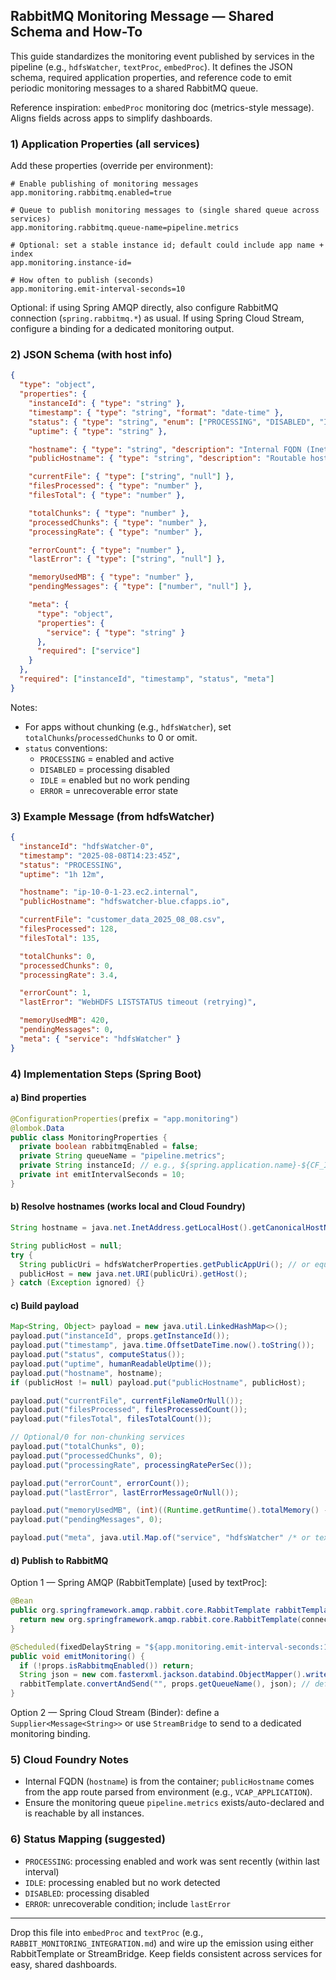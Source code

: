## RabbitMQ Monitoring Message — Shared Schema and How-To

This guide standardizes the monitoring event published by services in the pipeline (e.g., `hdfsWatcher`, `textProc`, `embedProc`). It defines the JSON schema, required application properties, and reference code to emit periodic monitoring messages to a shared RabbitMQ queue.

Reference inspiration: `embedProc` monitoring doc (metrics-style message). Aligns fields across apps to simplify dashboards.

### 1) Application Properties (all services)

Add these properties (override per environment):

```properties
# Enable publishing of monitoring messages
app.monitoring.rabbitmq.enabled=true

# Queue to publish monitoring messages to (single shared queue across services)
app.monitoring.rabbitmq.queue-name=pipeline.metrics

# Optional: set a stable instance id; default could include app name + index
app.monitoring.instance-id=

# How often to publish (seconds)
app.monitoring.emit-interval-seconds=10
```

Optional: if using Spring AMQP directly, also configure RabbitMQ connection (`spring.rabbitmq.*`) as usual. If using Spring Cloud Stream, configure a binding for a dedicated monitoring output.

### 2) JSON Schema (with host info)

```json
{
  "type": "object",
  "properties": {
    "instanceId": { "type": "string" },
    "timestamp": { "type": "string", "format": "date-time" },
    "status": { "type": "string", "enum": ["PROCESSING", "DISABLED", "IDLE", "ERROR"] },
    "uptime": { "type": "string" },

    "hostname": { "type": "string", "description": "Internal FQDN (InetAddress.canonicalHostName)" },
    "publicHostname": { "type": "string", "description": "Routable host from publicAppUri (CF route)" },

    "currentFile": { "type": ["string", "null"] },
    "filesProcessed": { "type": "number" },
    "filesTotal": { "type": "number" },

    "totalChunks": { "type": "number" },
    "processedChunks": { "type": "number" },
    "processingRate": { "type": "number" },

    "errorCount": { "type": "number" },
    "lastError": { "type": ["string", "null"] },

    "memoryUsedMB": { "type": "number" },
    "pendingMessages": { "type": ["number", "null"] },

    "meta": {
      "type": "object",
      "properties": {
        "service": { "type": "string" }
      },
      "required": ["service"]
    }
  },
  "required": ["instanceId", "timestamp", "status", "meta"]
}
```

Notes:
- For apps without chunking (e.g., `hdfsWatcher`), set `totalChunks`/`processedChunks` to 0 or omit.
- `status` conventions:
  - `PROCESSING` = enabled and active
  - `DISABLED` = processing disabled
  - `IDLE` = enabled but no work pending
  - `ERROR` = unrecoverable error state

### 3) Example Message (from hdfsWatcher)

```json
{
  "instanceId": "hdfsWatcher-0",
  "timestamp": "2025-08-08T14:23:45Z",
  "status": "PROCESSING",
  "uptime": "1h 12m",

  "hostname": "ip-10-0-1-23.ec2.internal",
  "publicHostname": "hdfswatcher-blue.cfapps.io",

  "currentFile": "customer_data_2025_08_08.csv",
  "filesProcessed": 128,
  "filesTotal": 135,

  "totalChunks": 0,
  "processedChunks": 0,
  "processingRate": 3.4,

  "errorCount": 1,
  "lastError": "WebHDFS LISTSTATUS timeout (retrying)",

  "memoryUsedMB": 420,
  "pendingMessages": 0,
  "meta": { "service": "hdfsWatcher" }
}
```

### 4) Implementation Steps (Spring Boot)

#### a) Bind properties

```java
@ConfigurationProperties(prefix = "app.monitoring")
@lombok.Data
public class MonitoringProperties {
  private boolean rabbitmqEnabled = false;
  private String queueName = "pipeline.metrics";
  private String instanceId; // e.g., ${spring.application.name}-${CF_INSTANCE_INDEX:0}
  private int emitIntervalSeconds = 10;
}
```

#### b) Resolve hostnames (works local and Cloud Foundry)

```java
String hostname = java.net.InetAddress.getLocalHost().getCanonicalHostName();

String publicHost = null;
try {
  String publicUri = hdfsWatcherProperties.getPublicAppUri(); // or equivalent in your service
  publicHost = new java.net.URI(publicUri).getHost();
} catch (Exception ignored) {}
```

#### c) Build payload

```java
Map<String, Object> payload = new java.util.LinkedHashMap<>();
payload.put("instanceId", props.getInstanceId());
payload.put("timestamp", java.time.OffsetDateTime.now().toString());
payload.put("status", computeStatus());
payload.put("uptime", humanReadableUptime());
payload.put("hostname", hostname);
if (publicHost != null) payload.put("publicHostname", publicHost);

payload.put("currentFile", currentFileNameOrNull());
payload.put("filesProcessed", filesProcessedCount());
payload.put("filesTotal", filesTotalCount());

// Optional/0 for non-chunking services
payload.put("totalChunks", 0);
payload.put("processedChunks", 0);
payload.put("processingRate", processingRatePerSec());

payload.put("errorCount", errorCount());
payload.put("lastError", lastErrorMessageOrNull());

payload.put("memoryUsedMB", (int)((Runtime.getRuntime().totalMemory() - Runtime.getRuntime().freeMemory()) / (1024 * 1024)));
payload.put("pendingMessages", 0);

payload.put("meta", java.util.Map.of("service", "hdfsWatcher" /* or textProc/embedProc */));
```

#### d) Publish to RabbitMQ

Option 1 — Spring AMQP (RabbitTemplate) [used by textProc]:

```java
@Bean
public org.springframework.amqp.rabbit.core.RabbitTemplate rabbitTemplate(org.springframework.amqp.rabbit.connection.ConnectionFactory connectionFactory) {
  return new org.springframework.amqp.rabbit.core.RabbitTemplate(connectionFactory);
}

@Scheduled(fixedDelayString = "${app.monitoring.emit-interval-seconds:10}000")
public void emitMonitoring() {
  if (!props.isRabbitmqEnabled()) return;
  String json = new com.fasterxml.jackson.databind.ObjectMapper().writeValueAsString(buildPayload());
  rabbitTemplate.convertAndSend("", props.getQueueName(), json); // default exchange → queue
}
```

Option 2 — Spring Cloud Stream (Binder): define a `Supplier<Message<String>>` or use `StreamBridge` to send to a dedicated monitoring binding.

### 5) Cloud Foundry Notes

- Internal FQDN (`hostname`) is from the container; `publicHostname` comes from the app route parsed from environment (e.g., `VCAP_APPLICATION`).
- Ensure the monitoring queue `pipeline.metrics` exists/auto-declared and is reachable by all instances.

### 6) Status Mapping (suggested)

- `PROCESSING`: processing enabled and work was sent recently (within last interval)
- `IDLE`: processing enabled but no work detected
- `DISABLED`: processing disabled
- `ERROR`: unrecoverable condition; include `lastError`

---

Drop this file into `embedProc` and `textProc` (e.g., `RABBIT_MONITORING_INTEGRATION.md`) and wire up the emission using either RabbitTemplate or StreamBridge. Keep fields consistent across services for easy, shared dashboards.


